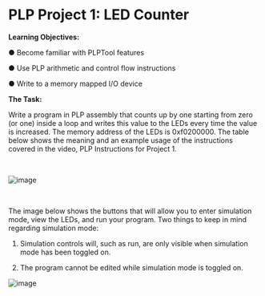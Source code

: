 # **PLP Project 1: LED Counter** 

**Learning Objectives:** 

● Become familiar with PLPTool features 

● Use PLP arithmetic and control flow instructions 

● Write to a memory mapped I/O device 


**The Task:**

Write a program in PLP assembly that counts up by one starting from zero (or one) inside a loop and writes this 
value  to  the  LEDs  every  time  the  value  is  increased.  The  memory  address  of  the  LEDs  is  0xf0200000.  The  table 
below  shows  the  meaning  and  an  example  usage  of  the  instructions  covered  in  the  video,  PLP  Instructions  for 
Project 1. 

<br>

![image](https://user-images.githubusercontent.com/98668234/174451874-d4cd7060-b4c6-4515-9648-178e1894db8d.png)

<br>

The  image  below  shows  the  buttons that will  allow  you  to enter  simulation mode,  view  the  LEDs,  and  run  your 
program. Two things to keep in mind regarding simulation mode: 

1. Simulation controls will, such as run, are only visible when simulation mode has been toggled on. 

2. The program cannot be edited while simulation mode is toggled on. 

![image](https://user-images.githubusercontent.com/98668234/174451890-2e6de3d2-6ea7-479c-8424-c4c7103c65bb.png)
